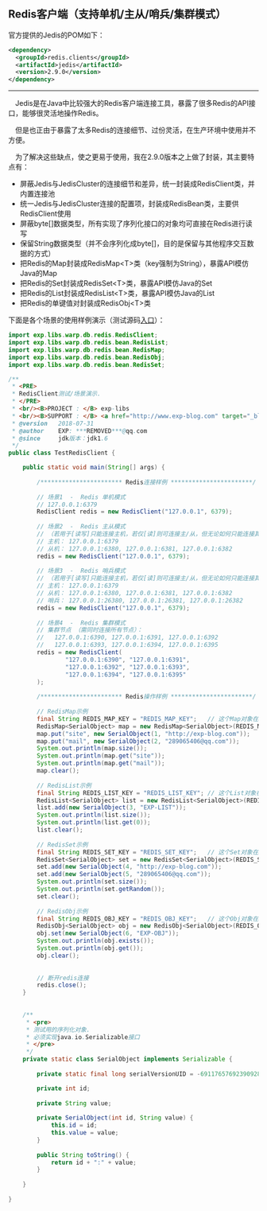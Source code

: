 ## Redis客户端（支持单机/主从/哨兵/集群模式）

官方提供的Jedis的POM如下：

```xml
<dependency>
  <groupId>redis.clients</groupId>
  <artifactId>jedis</artifactId>
  <version>2.9.0</version>
</dependency>
```

--------

　Jedis是在Java中比较强大的Redis客户端连接工具，暴露了很多Redis的API接口，能够很灵活地操作Redis。

　但是也正由于暴露了太多Redis的连接细节、过份灵活，在生产环境中使用并不方便。

　为了解决这些缺点，使之更易于使用，我在2.9.0版本之上做了封装，其主要特点有：

- 屏蔽Jedis与JedisCluster的连接细节和差异，统一封装成RedisClient类，并内置连接池
- 统一Jedis与JedisCluster连接的配置项，封装成RedisBean类，主要供RedisClient使用
- 屏蔽byte\[\]数据类型，所有实现了序列化接口的对象均可直接在Redis进行读写
- 保留String数据类型（并不会序列化成byte\[\]，目的是保留与其他程序交互数据的方式）
- 把Redis的Map封装成RedisMap&lt;T&gt;类（key强制为String），暴露API模仿Java的Map
- 把Redis的Set封装成RedisSet&lt;T&gt;类，暴露API模仿Java的Set
- 把Redis的List封装成RedisList&lt;T&gt;类，暴露API模仿Java的List
- 把Redis的单键值对封装成RedisObj&lt;T&gt;类


下面是各个场景的使用样例演示（测试源码[入口](https://github.com/lyy289065406/exp-libs/blob/master/src/test/java/exp/libs/warp/db/redis/test/TestRedisClient.java)）：
```java
import exp.libs.warp.db.redis.RedisClient;
import exp.libs.warp.db.redis.bean.RedisList;
import exp.libs.warp.db.redis.bean.RedisMap;
import exp.libs.warp.db.redis.bean.RedisObj;
import exp.libs.warp.db.redis.bean.RedisSet;

/**
 * <PRE>
 * RedisClient测试/场景演示.
 * </PRE>
 * <br/><B>PROJECT : </B> exp-libs
 * <br/><B>SUPPORT : </B> <a href="http://www.exp-blog.com" target="_blank">www.exp-blog.com</a> 
 * @version   2018-07-31
 * @author    EXP: ***REMOVED***@qq.com
 * @since     jdk版本：jdk1.6
 */
public class TestRedisClient {

	public static void main(String[] args) {
		
		/*********************** Redis连接样例 ***********************/
		
		// 场景1  -  Redis 单机模式
		// 127.0.0.1:6379
		RedisClient redis = new RedisClient("127.0.0.1", 6379);
		
		// 场景2  -  Redis 主从模式 
		// （若用于[读写]只能连接主机，若仅[读]则可连接主/从，但无论如何只能连接其中一台）
		// 主机： 127.0.0.1:6379
		// 从机： 127.0.0.1:6380, 127.0.0.1:6381, 127.0.0.1:6382
		redis = new RedisClient("127.0.0.1", 6379);
		
		// 场景3  -  Redis 哨兵模式 
		// （若用于[读写]只能连接主机，若仅[读]则可连接主/从，但无论如何只能连接其中一台，哨兵不允许连接）
		// 主机： 127.0.0.1:6379
		// 从机： 127.0.0.1:6380, 127.0.0.1:6381, 127.0.0.1:6382
		// 哨兵： 127.0.0.1:26380, 127.0.0.1:26381, 127.0.0.1:26382
		redis = new RedisClient("127.0.0.1", 6379);
				
		// 场景4  -  Redis 集群模式
		// 集群节点 （需同时连接所有节点）：
		//   127.0.0.1:6390, 127.0.0.1:6391, 127.0.0.1:6392
		//   127.0.0.1:6393, 127.0.0.1:6394, 127.0.0.1:6395
		redis = new RedisClient(
				"127.0.0.1:6390", "127.0.0.1:6391", 
				"127.0.0.1:6392", "127.0.0.1:6393", 
				"127.0.0.1:6394", "127.0.0.1:6395"
		);
		
		/*********************** Redis操作样例 ***********************/
		
		// RedisMap示例
		final String REDIS_MAP_KEY = "REDIS_MAP_KEY";	// 这个Map对象在Redis中的键值
		RedisMap<SerialObject> map = new RedisMap<SerialObject>(REDIS_MAP_KEY, redis);
		map.put("site", new SerialObject(1, "http://exp-blog.com"));
		map.put("mail", new SerialObject(2, "289065406@qq.com"));
		System.out.println(map.size());
		System.out.println(map.get("site"));
		System.out.println(map.get("mail"));
		map.clear();
		
		// RedisList示例
		final String REDIS_LIST_KEY = "REDIS_LIST_KEY";	// 这个List对象在Redis中的键值
		RedisList<SerialObject> list = new RedisList<SerialObject>(REDIS_LIST_KEY, redis);
		list.add(new SerialObject(3, "EXP-LIST"));
		System.out.println(list.size());
		System.out.println(list.get(0));
		list.clear();	
		
		// RedisSet示例
		final String REDIS_SET_KEY = "REDIS_SET_KEY";	// 这个Set对象在Redis中的键值
		RedisSet<SerialObject> set = new RedisSet<SerialObject>(REDIS_SET_KEY, redis);
		set.add(new SerialObject(4, "http://exp-blog.com"));
		set.add(new SerialObject(5, "289065406@qq.com"));
		System.out.println(set.size());
		System.out.println(set.getRandom());
		set.clear();
		
		// RedisObj示例
		final String REDIS_OBJ_KEY = "REDIS_OBJ_KEY";	// 这个Obj对象在Redis中的键值
		RedisObj<SerialObject> obj = new RedisObj<SerialObject>(REDIS_OBJ_KEY, redis);
		obj.set(new SerialObject(6, "EXP-OBJ"));
		System.out.println(obj.exists());
		System.out.println(obj.get());
		obj.clear();
		
		
		// 断开redis连接
		redis.close();
	}
	
	
	/**
	 * <pre>
	 * 测试用的序列化对象.
	 * 必须实现java.io.Serializable接口
	 * </pre>
	 */
	private static class SerialObject implements Serializable {
		
		private static final long serialVersionUID = -6911765769239092862L;

		private int id;
		
		private String value;
		
		private SerialObject(int id, String value) {
			this.id = id;
			this.value = value;
		}
		
		public String toString() {
			return id + ":" + value;
		}
		
	}
	
}
```